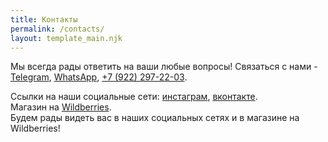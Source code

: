 ```yaml
---
title: Контакты
permalink: /contacts/
layout: template_main.njk
---
```

Мы всегда рады ответить на ваши любые вопросы! Связаться с нами - [Telegram](https://t.me/anbondarevskaya), [WhatsApp](https://wa.me/79222972203), [+7 (922) 297-22-03](tel:+79222972203).

Ссылки на наши социальные сети: [инстаграм](https://www.instagram.com/zerokelvin.ru), [вконтакте](https://vk.com/zero_kelvin).\
Магазин на [Wildberries](https://www.wildberries.ru/brands/nol-kelvin).\
Будем рады видеть вас в наших социальных сетях и в магазине на Wildberries!